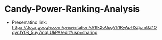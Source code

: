 # Candy-Power-Ranking-Analysis

* Presentatino link: https://docs.google.com/presentation/d/1Ik2oUsgVh1RyApH5ZjcmBZ1OqvrJY0S_5uy7mqLUhPA/edit?usp=sharing